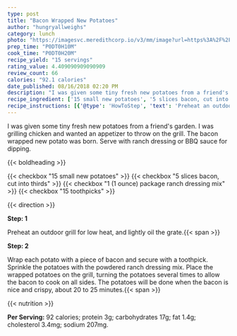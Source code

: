 ```yaml
---
type: post
title: "Bacon Wrapped New Potatoes"
author: "hungryallweighs"
category: lunch
photo: "https://imagesvc.meredithcorp.io/v3/mm/image?url=https%3A%2F%2Fimages.media-allrecipes.com%2Fuserphotos%2F1016662.jpg"
prep_time: "P0DT0H10M"
cook_time: "P0DT0H20M"
recipe_yield: "15 servings"
rating_value: 4.409090909090909
review_count: 66
calories: "92.1 calories"
date_published: 08/16/2018 02:20 PM
description: "I was given some tiny fresh new potatoes from a friend's garden.  I was grilling chicken and wanted an appetizer to throw on the grill.  The bacon wrapped new potato was born. Serve with ranch dressing or BBQ sauce for dipping."
recipe_ingredient: ['15 small new potatoes', '5 slices bacon, cut into thirds', '1 (1 ounce) package ranch dressing mix', '15 toothpicks']
recipe_instructions: [{'@type': 'HowToStep', 'text': 'Preheat an outdoor grill for low heat, and lightly oil the grate.\n'}, {'@type': 'HowToStep', 'text': 'Wrap each potato with a piece of bacon and secure with a toothpick. Sprinkle the potatoes with the powdered ranch dressing mix. Place the wrapped potatoes on the grill, turning the potatoes several times to allow the bacon to cook on all sides. The potatoes will be done when the bacon is nice and crispy, about 20 to 25 minutes.\n'}]
---
```


I was given some tiny fresh new potatoes from a friend's garden.  I was grilling chicken and wanted an appetizer to throw on the grill.  The bacon wrapped new potato was born. Serve with ranch dressing or BBQ sauce for dipping. 

{{< boldheading >}}

{{< checkbox "15 small new potatoes" >}}
{{< checkbox "5 slices bacon, cut into thirds" >}}
{{< checkbox "1 (1 ounce) package ranch dressing mix" >}}
{{< checkbox "15  toothpicks" >}}


{{< direction >}}

**Step: 1**

Preheat an outdoor grill for low heat, and lightly oil the grate.{{< span >}}

**Step: 2**

Wrap each potato with a piece of bacon and secure with a toothpick. Sprinkle the potatoes with the powdered ranch dressing mix. Place the wrapped potatoes on the grill, turning the potatoes several times to allow the bacon to cook on all sides. The potatoes will be done when the bacon is nice and crispy, about 20 to 25 minutes.{{< span >}}

{{< nutrition >}}

**Per Serving:** 92 calories; protein 3g; carbohydrates 17g; fat 1.4g; cholesterol 3.4mg; sodium 207mg.